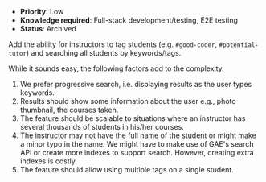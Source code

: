 * **Priority**: Low
* **Knowledge required**: Full-stack development/testing, E2E testing
* **Status**: Archived

Add the ability for instructors to tag students (e.g. `#good-coder`, `#potential-tutor`) and searching all students by keywords/tags.

While it sounds easy, the following factors add to the complexity.
1. We prefer progressive search, i.e. displaying results as the user types keywords.
1. Results should show some information about the user e.g., photo thumbnail, the courses taken.
1. The feature should be scalable to situations where an instructor has several thousands of students in his/her courses.
1. The instructor may not have the full name of the student or might make a minor typo in the name. We might have to make use of GAE's search API or create more indexes to support search. However, creating extra indexes is costly.
1. The feature should allow using multiple tags on a single student.
